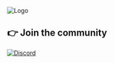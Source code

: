 
![Logo](https://i.ibb.co/HpdPP50n/Hi9-VEjpi-QLKv36r-W6kq-Znw.jpg)



## 👉 Join the community
[![Discord](https://img.shields.io/badge/Discord-%237289DA.svg?style=for-the-badge&logo=discord&logoColor=white)](https://discord.gg/Sh22SrbwAR)
